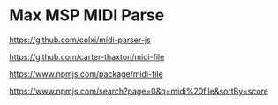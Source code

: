 # Max MSP MIDI Parse 

https://github.com/colxi/midi-parser-js





https://github.com/carter-thaxton/midi-file





https://www.npmjs.com/package/midi-file





https://www.npmjs.com/search?page=0&q=midi%20file&sortBy=score





